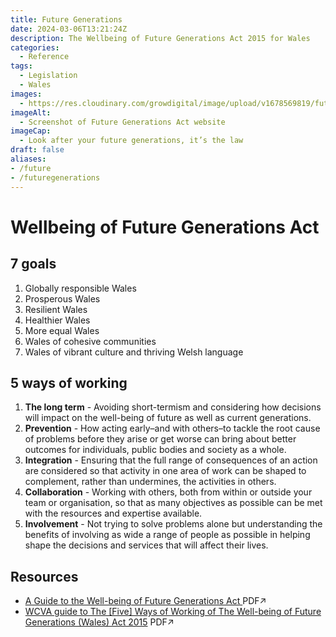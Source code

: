 ```yaml
---
title: Future Generations
date: 2024-03-06T13:21:24Z
description: The Wellbeing of Future Generations Act 2015 for Wales
categories:
  - Reference
tags: 
  - Legislation
  - Wales
images: 
  - https://res.cloudinary.com/growdigital/image/upload/v1678569819/future-generations-screenshot.jpg
imageAlt:
  - Screenshot of Future Generations Act website
imageCap:
  - Look after your future generations, it’s the law
draft: false
aliases:
- /future
- /futuregenerations
---
```


# Wellbeing of Future Generations Act

## 7 goals

1. Globally responsible Wales
2. Prosperous Wales
3. Resilient Wales
4. Healthier Wales
5. More equal Wales
6. Wales of cohesive communities
7. Wales of vibrant culture and thriving Welsh language

## 5 ways of working

1. **The long term** - Avoiding short-termism and considering how decisions will impact on the well-being of future as well as current generations.
2. **Prevention** - How acting early–and with others–to tackle
the root cause of problems before they arise or get worse can bring about better outcomes for individuals, public bodies and society as a whole.
3. **Integration** - Ensuring that the full range of consequences of an action are considered so that activity in one area of work can be shaped to complement, rather than undermines, the activities in others.
4. **Collaboration** -  Working with others, both from within or outside your team or organisation, so that as many objectives as possible can be met with the resources and expertise available. 
5. **Involvement** - Not trying to solve problems alone but understanding the benefits of involving as wide a range of people as possible in helping shape the decisions and services that will affect their lives.

## Resources

* [A Guide to the Well-being of Future Generations Act ](https://www.gov.wales/sites/default/files/publications/2022-04/easy-read-a-guide-to-the-wellbeing-of-future-generations-act-april-2022.pdf) PDF↗
* [WCVA guide to The [Five] Ways of Working of The Well-being
of Future Generations (Wales) Act 2015](https://wcva.cymru/wp-content/uploads/2021/01/VWG-5-ways-of-working-factsheet.pdf) PDF↗
